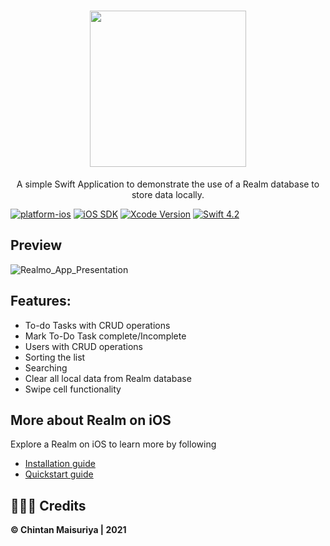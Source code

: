 <h1 align="center">
  <img src="https://user-images.githubusercontent.com/38044758/122239936-fdbcc300-cede-11eb-97f7-cbfd1a9c806a.png" width="250px"/><br/>
</h1>
<p align="center">A simple Swift Application to demonstrate the use of a Realm database to store data locally.</p>


[![platform-ios](https://img.shields.io/badge/platform-ios-lightgrey.svg)](https://developer.apple.com/)
[![iOS SDK](https://img.shields.io/badge/iOS_SDK-13.0-green.svg?style=flat-square)](https://developer.apple.com/)
[![Xcode Version](https://img.shields.io/badge/Xcode-11.7-red.svg?style=flat-square)](https://developer.apple.com/)
[![Swift 4.2](https://img.shields.io/badge/swift-4.2-red.svg?style=flat)](https://developer.apple.com/swift)



## Preview

![Realmo_App_Presentation](https://user-images.githubusercontent.com/38044758/122238873-1f697a80-cede-11eb-8253-d61957e37fb8.png)



## Features:

- To-do Tasks with CRUD operations
- Mark To-Do Task complete/Incomplete
- Users with CRUD operations
- Sorting the list
- Searching
- Clear all local data from Realm database
- Swipe cell functionality


## More about Realm on iOS

Explore a Realm on iOS to learn more by following
- [Installation guide](https://docs.mongodb.com/realm/sdk/ios/install/)
- [Quickstart guide](https://docs.mongodb.com/realm/sdk/ios/)


## 👨🏻‍💻 Credits

**© Chintan Maisuriya | 2021**
